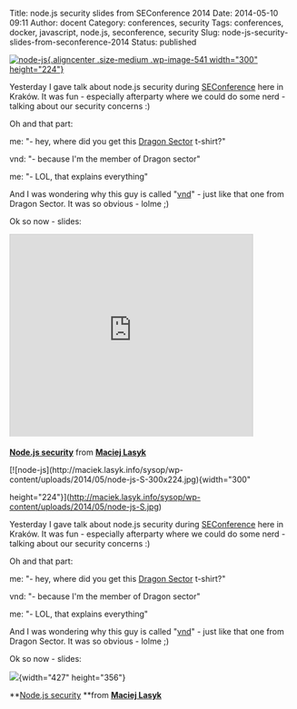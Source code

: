 Title: node.js security slides from SEConference 2014
Date: 2014-05-10 09:11
Author: docent
Category: conferences, security
Tags: conferences, docker, javascript, node.js, seconference, security
Slug: node-js-security-slides-from-seconference-2014
Status: published

<!--:en-->

[![node-js](http://maciek.lasyk.info/sysop/wp-content/uploads/2014/05/node-js-S-300x224.jpg){.aligncenter
.size-medium .wp-image-541 width="300"
height="224"}](http://maciek.lasyk.info/sysop/wp-content/uploads/2014/05/node-js-S.jpg)

Yesterday I gave talk about node.js security during
[SEConference](http://2014.seconference.pl) here in Kraków. It was fun -
especially afterparty where we could do some nerd - talking about our
security concerns :)

Oh and that part:

me: "- hey, where did you get this [Dragon
Sector](http://blog.dragonsector.pl/) t-shirt?"

vnd: "- because I'm the member of Dragon sector"

me: "- LOL, that explains everything"

And I was wondering why this guy is called "[vnd](https://vndh.net/)" -
just like that one from Dragon Sector. It was so obvious - lolme ;)

Ok so now - slides:

<iframe width="427" height="356" style="border: 1px solid #CCC; border-width: 1px 1px 0; margin-bottom: 5px; max-width: 100%;" src="http://www.slideshare.net/slideshow/embed_code/34509320" frameborder="0" marginwidth="0" marginheight="0" scrolling="no" allowfullscreen></iframe>

<div style="margin-bottom: 5px;">

**[Node.js
security](https://www.slideshare.net/d0cent/nodejs-security "Node.js security")**
from **[Maciej Lasyk](http://www.slideshare.net/d0cent)**

</div>

<!--:--><!--:pl-->[![node-js](http://maciek.lasyk.info/sysop/wp-content/uploads/2014/05/node-js-S-300x224.jpg){width="300"
height="224"}](http://maciek.lasyk.info/sysop/wp-content/uploads/2014/05/node-js-S.jpg)

Yesterday I gave talk about node.js security
during [SEConference](http://2014.seconference.pl) here in Kraków. It
was fun - especially afterparty where we could do some nerd - talking
about our security concerns :)

Oh and that part:

me: "- hey, where did you get this [Dragon
Sector](http://blog.dragonsector.pl/) t-shirt?"

vnd: "- because I'm the member of Dragon sector"

me: "- LOL, that explains everything"

And I was wondering why this guy is called "[vnd](https://vndh.net/)" -
just like that one from Dragon Sector. It was so obvious - lolme ;)

Ok so now - slides:

![](https://maciek.lasyk.info:445/sysop/wp-includes/js/tinymce/themes/advanced/img/trans.gif){width="427"
height="356"}

<div>

**[Node.js
security](https://www.slideshare.net/d0cent/nodejs-security "Node.js security") **from **[Maciej
Lasyk](http://www.slideshare.net/d0cent)**

</div>

<!--:-->
